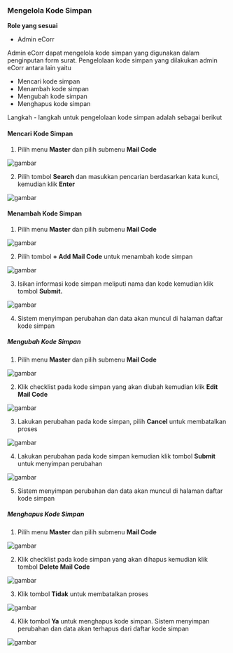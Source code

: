 ### **Mengelola Kode Simpan**

**Role yang sesuai**

- Admin eCorr

Admin eCorr dapat mengelola kode simpan yang digunakan dalam penginputan form surat. Pengelolaan kode simpan yang dilakukan admin eCorr antara lain yaitu

- Mencari kode simpan
- Menambah kode simpan
- Mengubah kode simpan
- Menghapus kode simpan

Langkah - langkah untuk pengelolaan kode simpan adalah sebagai berikut

#### **Mencari Kode Simpan**

1.    Pilih menu **Master** dan pilih submenu **Mail Code**

![gambar](SC_DataMaster/DM18.png)

2.    Pilih tombol **Search** dan masukkan pencarian berdasarkan kata kunci, kemudian klik **Enter**

![gambar](SC_DataMaster/DM19.png)

#### **Menambah Kode Simpan**

1.    Pilih menu **Master** dan pilih submenu **Mail Code**

![gambar](SC_DataMaster/DM20.png)

2.    Pilih tombol **+ Add Mail Code** untuk menambah kode simpan

![gambar](SC_DataMaster/DM21.png)

3.    Isikan informasi kode simpan meliputi nama dan kode kemudian klik tombol **Submit.**

![gambar](SC_DataMaster/DM22.png)

4.    Sistem menyimpan perubahan dan data akan muncul di halaman daftar kode simpan


##### **Mengubah Kode Simpan**

1.    Pilih menu **Master** dan pilih submenu **Mail Code**

![gambar](SC_DataMaster/DM23.png)

2.	  Klik checklist pada kode simpan yang akan diubah kemudian klik **Edit Mail Code**

![gambar](SC_DataMaster/DM24.png)

3.    Lakukan perubahan pada kode simpan, pilih **Cancel** untuk membatalkan proses

![gambar](SC_DataMaster/DM25.png)

4.    Lakukan perubahan pada kode simpan kemudian klik tombol **Submit** untuk menyimpan perubahan

![gambar](SC_DataMaster/DM26.png)

5.	  Sistem menyimpan perubahan dan data akan muncul di halaman daftar kode simpan


#####  **Menghapus Kode Simpan**

1.    Pilih menu **Master** dan pilih submenu **Mail Code**

![gambar](SC_DataMaster/DM27.png)

2.    Klik checklist pada kode simpan yang akan dihapus kemudian klik tombol **Delete Mail Code**

![gambar](SC_DataMaster/DM28.png)

3.	  Klik tombol **Tidak** untuk membatalkan proses

![gambar](SC_DataMaster/DM29.png)

4.    Klik tombol **Ya** untuk menghapus kode simpan. Sistem menyimpan perubahan dan data akan terhapus dari daftar kode simpan

![gambar](SC_DataMaster/DM30.png)
